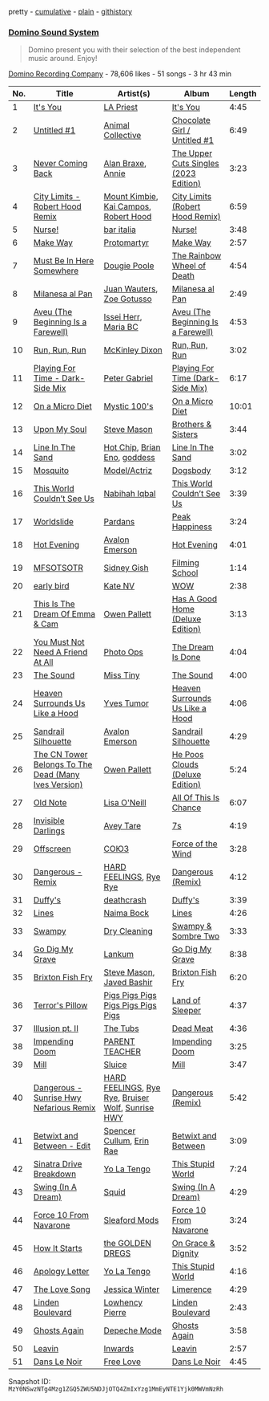 pretty - [cumulative](/playlists/cumulative/2nSEYi9ueqDn2wxo1Tmceg.md) - [plain](/playlists/plain/2nSEYi9ueqDn2wxo1Tmceg) - [githistory](https://github.githistory.xyz/mackorone/spotify-playlist-archive/blob/main/playlists/plain/2nSEYi9ueqDn2wxo1Tmceg)

### [Domino Sound System](https://open.spotify.com/playlist/2nSEYi9ueqDn2wxo1Tmceg)

> Domino present you with their selection of the best independent music around\. Enjoy!

[Domino Recording Company](https://open.spotify.com/user/dominorecords) - 78,606 likes - 51 songs - 3 hr 43 min

| No. | Title | Artist(s) | Album | Length |
|---|---|---|---|---|
| 1 | [It's You](https://open.spotify.com/track/21sMYVKeuKzBWwSg5uYeVJ) | [LA Priest](https://open.spotify.com/artist/2JYMUWD8r1jFFjD1V3WcCX) | [It's You](https://open.spotify.com/album/68QR2RcoZoi8dMK0p0gLdm) | 4:45 |
| 2 | [Untitled \#1](https://open.spotify.com/track/5xk9fGfVzaa3k9dcjDmUpJ) | [Animal Collective](https://open.spotify.com/artist/4kwxTgCKMipBKhSnEstNKj) | [Chocolate Girl / Untitled \#1](https://open.spotify.com/album/6jvirGz5Ar0vfyk2wSACbW) | 6:49 |
| 3 | [Never Coming Back](https://open.spotify.com/track/0ZtUCVf7uuDAQ7dXGTALEG) | [Alan Braxe](https://open.spotify.com/artist/24JRvbKfTcF2x7c2kCCJrW), [Annie](https://open.spotify.com/artist/7zt6Af78CalxaPDqORfw8L) | [The Upper Cuts Singles \(2023 Edition\)](https://open.spotify.com/album/7gggj6SUuzQ8x2NSySkzTu) | 3:23 |
| 4 | [City Limits \- Robert Hood Remix](https://open.spotify.com/track/5ZLuggSCBLcAlQZY565lLW) | [Mount Kimbie](https://open.spotify.com/artist/3NUtpWpGDoffm3RCGhSHtl), [Kai Campos](https://open.spotify.com/artist/0ud7Vcl9BBEoOVwoWDqXIH), [Robert Hood](https://open.spotify.com/artist/5ipQlfnpRCtyOuhYqvPvQ8) | [City Limits \(Robert Hood Remix\)](https://open.spotify.com/album/5BS7B5x7YxbQVr7oTsGmZ7) | 6:59 |
| 5 | [Nurse!](https://open.spotify.com/track/5EhYdpI1gNIrOCreDQP6Q1) | [bar italia](https://open.spotify.com/artist/6tYmTHApvspl6KAgTfHjAY) | [Nurse!](https://open.spotify.com/album/3MJd0JLuUE5OKkZCnpPcuI) | 3:48 |
| 6 | [Make Way](https://open.spotify.com/track/0l4s1zVinY9jEYJecDDlaQ) | [Protomartyr](https://open.spotify.com/artist/2YFBqMMiIIL4XyiEwqySUQ) | [Make Way](https://open.spotify.com/album/12nD6G0SKG9fB4SvWvOOEm) | 2:57 |
| 7 | [Must Be In Here Somewhere](https://open.spotify.com/track/0I7w6yMBk9r9ZzYZ3Ei4uh) | [Dougie Poole](https://open.spotify.com/artist/2GubanPI94YiSAy9uVC51y) | [The Rainbow Wheel of Death](https://open.spotify.com/album/5HSwTNvgYwVtmma4mnTRXL) | 4:54 |
| 8 | [Milanesa al Pan](https://open.spotify.com/track/6gE0pYDB5ndP0bSPeXktcL) | [Juan Wauters](https://open.spotify.com/artist/7CKkZZW3XtnPmqlwaElmoV), [Zoe Gotusso](https://open.spotify.com/artist/3XBw8ImFEo86mEB2dYh0vS) | [Milanesa al Pan](https://open.spotify.com/album/405rypS7jhNdcqFTnIsVdL) | 2:49 |
| 9 | [Aveu \(The Beginning Is a Farewell\)](https://open.spotify.com/track/6Zpbafq9lyqIB9BWMzS2Wr) | [Issei Herr](https://open.spotify.com/artist/1ocXUwcqDsN6p6zRpAXOl6), [Maria BC](https://open.spotify.com/artist/1GRdVyqsikMsJrvHskjwry) | [Aveu \(The Beginning Is a Farewell\)](https://open.spotify.com/album/6l6VXVutNuBYRK2YKiu1Bn) | 4:53 |
| 10 | [Run, Run, Run](https://open.spotify.com/track/1R7e1e8UTyebQF36k1O4A1) | [McKinley Dixon](https://open.spotify.com/artist/5trjmXbxVZ8E68aVhj8Nko) | [Run, Run, Run](https://open.spotify.com/album/2tlLNtGWtrZBAdQdad8tcC) | 3:02 |
| 11 | [Playing For Time \- Dark\-Side Mix](https://open.spotify.com/track/2MAGR0Si4Kv9iYq5erZgpf) | [Peter Gabriel](https://open.spotify.com/artist/7C4sUpWGlTy7IANjruj02I) | [Playing For Time \(Dark\-Side Mix\)](https://open.spotify.com/album/1mmLWGy5s9zb6CN5aoAzsB) | 6:17 |
| 12 | [On a Micro Diet](https://open.spotify.com/track/12ZtrdvsXaC74W6f0mpJyk) | [Mystic 100's](https://open.spotify.com/artist/6lLkWw1FKluVebSA3VafiM) | [On a Micro Diet](https://open.spotify.com/album/44VmuQEXUl3b4mNOPWI24x) | 10:01 |
| 13 | [Upon My Soul](https://open.spotify.com/track/1E1MGS38KymkCJOENDPWlf) | [Steve Mason](https://open.spotify.com/artist/4ieS1hHc74D9RXhkyoriDU) | [Brothers & Sisters](https://open.spotify.com/album/6TraNOBSSA3snFw5gtbwwt) | 3:44 |
| 14 | [Line In The Sand](https://open.spotify.com/track/6J4POnSPt3RcoWW5zUHVtl) | [Hot Chip](https://open.spotify.com/artist/37uLId6Z5ZXCx19vuruvv5), [Brian Eno](https://open.spotify.com/artist/7MSUfLeTdDEoZiJPDSBXgi), [goddess](https://open.spotify.com/artist/2UgwBiqMsWyiPeqv4Ed3pi) | [Line In The Sand](https://open.spotify.com/album/20BFfzO2b1Swuq5cBThsW0) | 3:02 |
| 15 | [Mosquito](https://open.spotify.com/track/2aIEqZvD0MNvXVPamBkbif) | [Model/Actriz](https://open.spotify.com/artist/7gdb1IQFHFQqCc5KoLTYNC) | [Dogsbody](https://open.spotify.com/album/1DWLFwBZxTSBWw7G9uhpok) | 3:12 |
| 16 | [This World Couldn’t See Us](https://open.spotify.com/track/13cQU9GKHqSDInv3s7h9fm) | [Nabihah Iqbal](https://open.spotify.com/artist/7pPOvwCq4bb2iObs8twDir) | [This World Couldn’t See Us](https://open.spotify.com/album/0z0wehtsAygzzJsdtgzNoz) | 3:39 |
| 17 | [Worldslide](https://open.spotify.com/track/1Ycp9gP1ncYG6ZDVb7ovpQ) | [Pardans](https://open.spotify.com/artist/4G4h06yBNykvt3jutYtDSj) | [Peak Happiness](https://open.spotify.com/album/1UXu9UHoyN4E4xL8yFcM1v) | 3:24 |
| 18 | [Hot Evening](https://open.spotify.com/track/7l7tXEWUMfW5m5AE8vPfOB) | [Avalon Emerson](https://open.spotify.com/artist/4yrO1N273PlTaixa4BNwBz) | [Hot Evening](https://open.spotify.com/album/7IZ79nalZzDtQhgtCR4Dp1) | 4:01 |
| 19 | [MFSOTSOTR](https://open.spotify.com/track/1hEziKm5iLBqQD3Bg5jzGw) | [Sidney Gish](https://open.spotify.com/artist/2orBKFyc84jo9AZH5jarhI) | [Filming School](https://open.spotify.com/album/3t5QsHVDqA1HCLWCZBHdLl) | 1:14 |
| 20 | [early bird](https://open.spotify.com/track/46lXSFWwdWj7QeQXFu9ieg) | [Kate NV](https://open.spotify.com/artist/1OkYyMwTFtCIl6Jn664Xtx) | [WOW](https://open.spotify.com/album/20TkyDiL0i1Szs5Kg9UieZ) | 2:38 |
| 21 | [This Is The Dream Of Emma & Cam](https://open.spotify.com/track/6Bg7iYDLY80Xr5usuH1x4m) | [Owen Pallett](https://open.spotify.com/artist/77Rj6PHmQJFb8nbSH62y68) | [Has A Good Home \(Deluxe Edition\)](https://open.spotify.com/album/2Q90x2JFbO26Ln5HCSqHQh) | 3:13 |
| 22 | [You Must Not Need A Friend At All](https://open.spotify.com/track/0MPGxsSaT2prrKA0tSIwCt) | [Photo Ops](https://open.spotify.com/artist/5iPg4YFTBzvwo0E9NpjkTX) | [The Dream Is Done](https://open.spotify.com/album/7Ms4Ww8xyZxHd2UwHxYaUK) | 4:04 |
| 23 | [The Sound](https://open.spotify.com/track/0OKaXYZRIY25YhaZZxLtIQ) | [Miss Tiny](https://open.spotify.com/artist/2hbFQvtM89x3icGyynjgN4) | [The Sound](https://open.spotify.com/album/6OPNBIYdTWinTD7NjPtXRh) | 4:00 |
| 24 | [Heaven Surrounds Us Like a Hood](https://open.spotify.com/track/3nEGqUkkHyrDE9od2Uh2FM) | [Yves Tumor](https://open.spotify.com/artist/0qu422H5MOoQxGjd4IzHbS) | [Heaven Surrounds Us Like a Hood](https://open.spotify.com/album/5t7N8dFT1XvMnDekrjfHkb) | 4:06 |
| 25 | [Sandrail Silhouette](https://open.spotify.com/track/1wanXEOnOjtVk93VFv0xIQ) | [Avalon Emerson](https://open.spotify.com/artist/4yrO1N273PlTaixa4BNwBz) | [Sandrail Silhouette](https://open.spotify.com/album/2vBvUI6HDD4bClYmKl16yw) | 4:29 |
| 26 | [The CN Tower Belongs To The Dead \(Many Ives Version\)](https://open.spotify.com/track/2VCa90gAKgv2q7Xpu1LxKY) | [Owen Pallett](https://open.spotify.com/artist/77Rj6PHmQJFb8nbSH62y68) | [He Poos Clouds \(Deluxe Edition\)](https://open.spotify.com/album/6GPuuAWTlcq1GC90ujJlJl) | 5:24 |
| 27 | [Old Note](https://open.spotify.com/track/7qK4lwgerNrajklBJPXlJI) | [Lisa O'Neill](https://open.spotify.com/artist/3fZ2IQpHixtBtUtDo7MWpV) | [All Of This Is Chance](https://open.spotify.com/album/0efxzMu8bCNeWP2MGltdRE) | 6:07 |
| 28 | [Invisible Darlings](https://open.spotify.com/track/2dIEuGc74hVkGUteoh76ID) | [Avey Tare](https://open.spotify.com/artist/0yJolfjqzHfNbr9IoBSndu) | [7s](https://open.spotify.com/album/5aGhJLIaJr1riS9YL7tYC6) | 4:19 |
| 29 | [Offscreen](https://open.spotify.com/track/5D6kR4q7RGKh0mw07NGE4t) | [СОЮЗ](https://open.spotify.com/artist/0UirLOZvkWWLoWe93BEFjK) | [Force of the Wind](https://open.spotify.com/album/7E3tOdJ60r6wJsE2AQQobE) | 3:28 |
| 30 | [Dangerous \- Remix](https://open.spotify.com/track/0GqNa1qpOZ2lyjcbAg8rJH) | [HARD FEELINGS](https://open.spotify.com/artist/62leN9NRMUgDfPzshm7K5L), [Rye Rye](https://open.spotify.com/artist/0S05AeePINj4CeTVMfysIu) | [Dangerous \(Remix\)](https://open.spotify.com/album/3aEBYSe6VzYRi6NQzhQJcB) | 4:12 |
| 31 | [Duffy's](https://open.spotify.com/track/00UpNWR05F28iSffqxvut7) | [deathcrash](https://open.spotify.com/artist/7m7gr3M1p4S92xuwXvorEH) | [Duffy's](https://open.spotify.com/album/40FuxW9z8QJKwePqsGwW5F) | 3:39 |
| 32 | [Lines](https://open.spotify.com/track/4Xz875oKeO3vvEEh9N0Gu0) | [Naima Bock](https://open.spotify.com/artist/3UvBjnS0xNdifivRctkxok) | [Lines](https://open.spotify.com/album/7gzlVPN03faWxdOIBuUvNy) | 4:26 |
| 33 | [Swampy](https://open.spotify.com/track/1JfO7XSiLjbOlCIqDwg3ja) | [Dry Cleaning](https://open.spotify.com/artist/7DlD7rLG9MKuvXtTeACzkO) | [Swampy & Sombre Two](https://open.spotify.com/album/5GDEoqKD2xARNtyX5EiTh5) | 3:33 |
| 34 | [Go Dig My Grave](https://open.spotify.com/track/5FBto2Mh2gVkGWV0mRh0hg) | [Lankum](https://open.spotify.com/artist/2zPm4XzwKuPidtfKh92H2Z) | [Go Dig My Grave](https://open.spotify.com/album/0opq0M7iIK9YbyhPZefNYa) | 8:38 |
| 35 | [Brixton Fish Fry](https://open.spotify.com/track/4B8NxK6wOuSOT4jl3ABUvO) | [Steve Mason](https://open.spotify.com/artist/4ieS1hHc74D9RXhkyoriDU), [Javed Bashir](https://open.spotify.com/artist/5diMmmNkRVfgUnXJrzXzjZ) | [Brixton Fish Fry](https://open.spotify.com/album/0CowUBTxj7wTAaAVhgND3r) | 6:20 |
| 36 | [Terror's Pillow](https://open.spotify.com/track/10dQcJmvC6HQv0DHrr1iIt) | [Pigs Pigs Pigs Pigs Pigs Pigs Pigs](https://open.spotify.com/artist/1F7QDWyZTLGzkyGLgFjEhU) | [Land of Sleeper](https://open.spotify.com/album/4XdMjL7yRaBXsdkwqxEsuv) | 4:37 |
| 37 | [Illusion pt\. II](https://open.spotify.com/track/2UkhSOFbhVQEAB5zRJ8wf2) | [The Tubs](https://open.spotify.com/artist/6kdAf6E0EouXKBpBZN1Sx9) | [Dead Meat](https://open.spotify.com/album/1IomqS65kF4LJ7bJX94rSj) | 4:36 |
| 38 | [Impending Doom](https://open.spotify.com/track/15aZFaQOPoLYmyVQ7wLoVV) | [PARENT TEACHER](https://open.spotify.com/artist/1ZF7sZoCluOISW7vSPrfkY) | [Impending Doom](https://open.spotify.com/album/2eP4KYhijiEWPMftSCvnOP) | 3:25 |
| 39 | [Mill](https://open.spotify.com/track/5gewgiDk8hp7ZmXK2aeB1g) | [Sluice](https://open.spotify.com/artist/2G2lzG0hD7813EiPyiCC4j) | [Mill](https://open.spotify.com/album/0vsLukwfbpsX7p2QV3wvAh) | 3:47 |
| 40 | [Dangerous \- Sunrise Hwy Nefarious Remix](https://open.spotify.com/track/5LIrGkAdcpD9WFmls8Rh5v) | [HARD FEELINGS](https://open.spotify.com/artist/62leN9NRMUgDfPzshm7K5L), [Rye Rye](https://open.spotify.com/artist/0S05AeePINj4CeTVMfysIu), [Bruiser Wolf](https://open.spotify.com/artist/2WWAtobfGkojaSqMRN5V67), [Sunrise HWY](https://open.spotify.com/artist/0AqA7mKVnVknv8YM5BdYOt) | [Dangerous \(Remix\)](https://open.spotify.com/album/3aEBYSe6VzYRi6NQzhQJcB) | 5:42 |
| 41 | [Betwixt and Between \- Edit](https://open.spotify.com/track/04Hz7yeWenKDK8AgOOV6uK) | [Spencer Cullum](https://open.spotify.com/artist/1u2RgFiCSd9phVG5OB51jr), [Erin Rae](https://open.spotify.com/artist/167VlZ0C0ewQbgKexRFcs6) | [Betwixt and Between](https://open.spotify.com/album/0AvjFiAL7iMt0Lfpfy3UeY) | 3:09 |
| 42 | [Sinatra Drive Breakdown](https://open.spotify.com/track/0qe5zk6E7SnQkMmIheGx4E) | [Yo La Tengo](https://open.spotify.com/artist/5hAhrnb0Ch4ODwWu4tsbpi) | [This Stupid World](https://open.spotify.com/album/3LaJpJFSY3cmLFEHJl2z6E) | 7:24 |
| 43 | [Swing \(In A Dream\)](https://open.spotify.com/track/1IEulXF7S08dapSxx8L0z2) | [Squid](https://open.spotify.com/artist/685XjGzGztyivfR3fAjoxo) | [Swing \(In A Dream\)](https://open.spotify.com/album/1uSQuGB8cvILkiYZzrH3IT) | 4:29 |
| 44 | [Force 10 From Navarone](https://open.spotify.com/track/3SOoS8pncqffzUA78NYj9p) | [Sleaford Mods](https://open.spotify.com/artist/0otAqZw8htTsGHfqR491Yh) | [Force 10 From Navarone](https://open.spotify.com/album/5hizabIxOkefLOuQgi61fM) | 3:24 |
| 45 | [How It Starts](https://open.spotify.com/track/3lATVxAMvFaussyy90K72j) | [the GOLDEN DREGS](https://open.spotify.com/artist/5HS4BCPnb2zYSwsmXunf8d) | [On Grace & Dignity](https://open.spotify.com/album/1KBJKlupJF0ViWwQuxsw1f) | 3:52 |
| 46 | [Apology Letter](https://open.spotify.com/track/4oXnbBWDIPQni02ZJ5vKSx) | [Yo La Tengo](https://open.spotify.com/artist/5hAhrnb0Ch4ODwWu4tsbpi) | [This Stupid World](https://open.spotify.com/album/3LaJpJFSY3cmLFEHJl2z6E) | 4:16 |
| 47 | [The Love Song](https://open.spotify.com/track/5nBzXJfSqVtPKr5rRocFrZ) | [Jessica Winter](https://open.spotify.com/artist/0gCYUYF1zfqZk5pG0e2ojy) | [Limerence](https://open.spotify.com/album/30NW57xIH28DZUSf3L8eLX) | 4:29 |
| 48 | [Linden Boulevard](https://open.spotify.com/track/6t1KWQAwWKNY9tDIRMyw8a) | [Lowhency Pierre](https://open.spotify.com/artist/48wPPSAlcPE1sR9xRbcYQa) | [Linden Boulevard](https://open.spotify.com/album/52ONj5aau2jj1xow8VDiPq) | 2:43 |
| 49 | [Ghosts Again](https://open.spotify.com/track/3TiVl5igD6Z5Pw6R5sp8YV) | [Depeche Mode](https://open.spotify.com/artist/762310PdDnwsDxAQxzQkfX) | [Ghosts Again](https://open.spotify.com/album/71hI1kZm2fvpY19mlv38nF) | 3:58 |
| 50 | [Leavin](https://open.spotify.com/track/2pPKrqMneGx5WzIcOf13ja) | [Inwards](https://open.spotify.com/artist/542nHHjo4wRmP3AbeJWkse) | [Leavin](https://open.spotify.com/album/1RHQm5DPitTEdZgS43L6GJ) | 2:57 |
| 51 | [Dans Le Noir](https://open.spotify.com/track/06hyoSwYQnfEBdrJvCnSO9) | [Free Love](https://open.spotify.com/artist/0bec5c6VO67VhJrdZ5xPOs) | [Dans Le Noir](https://open.spotify.com/album/5fSth5j8Ei1daXZIca5ICF) | 4:45 |

Snapshot ID: `MzY0NSwzNTg4Mzg1ZGQ5ZWU5NDJjOTQ4ZmIxYzg1MmEyNTE1Yjk0MWVmNzRh`
